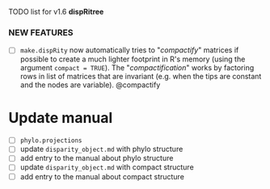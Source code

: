 TODO list for v1.6 **dispRitree**

### NEW FEATURES

 * [ ] `make.dispRity` now automatically tries to "*compactify*" matrices if possible to create a much lighter footprint in R's memory (using the argument `compact = TRUE`). The "*compactification*" works by factoring rows in list of matrices that are invariant (e.g. when the tips are constant and the nodes are variable). @compactify


# Update manual
 - [ ] `phylo.projections`
 - [ ] update `disparity_object.md` with phylo structure
 - [ ] add entry to the manual about phylo structure
 - [ ] update `disparity_object.md` with compact structure
 - [ ] add entry to the manual about compact structure